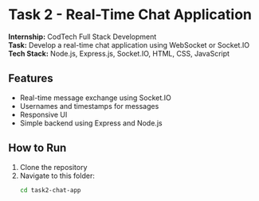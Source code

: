 # Task 2 - Real-Time Chat Application

**Internship:** CodTech Full Stack Development  
**Task:** Develop a real-time chat application using WebSocket or Socket.IO  
**Tech Stack:** Node.js, Express.js, Socket.IO, HTML, CSS, JavaScript  

## Features
- Real-time message exchange using Socket.IO  
- Usernames and timestamps for messages  
- Responsive UI  
- Simple backend using Express and Node.js  

## How to Run
1. Clone the repository  
2. Navigate to this folder:  
   ```bash
   cd task2-chat-app
